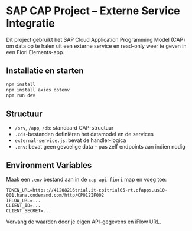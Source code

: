 # SAP CAP Project – Externe Service Integratie

Dit project gebruikt het SAP Cloud Application Programming Model (CAP) om data op te halen uit een externe service en read-only weer te geven in een Fiori Elements-app.

## Installatie en starten

```bash
npm install
npm install axios dotenv
npm run dev
```

## Structuur

- `/srv`, `/app`, `/db`: standaard CAP-structuur
- `.cds`-bestanden definiëren het datamodel en de services
- `external-service.js`: bevat de handler-logica
- `.env`: bevat geen gevoelige data – pas zelf endpoints aan indien nodig

## Environment Variables

Maak een `.env` bestand aan in de `cap-api-fiori` map en voeg toe:

```env
TOKEN_URL=https://41208216trial.it-cpitrial05-rt.cfapps.us10-001.hana.ondemand.com/http/CP012IF002
IFLOW_URL=...
CLIENT_ID=...
CLIENT_SECRET=...
```

Vervang de waarden door je eigen API-gegevens en iFlow URL.
